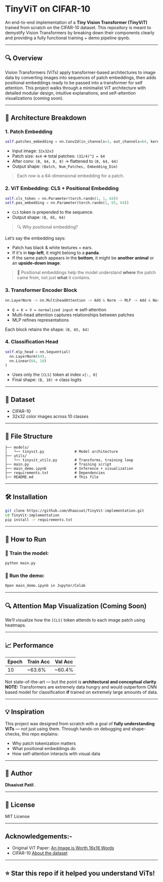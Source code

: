 # TinyViT on CIFAR-10

An end-to-end implementation of a **Tiny Vision Transformer (TinyViT)** trained from scratch on the CIFAR-10 dataset. This repository is meant to demystify Vision Transformers by breaking down their components clearly and providing a fully functional training + demo pipeline ipynb.

---

## 🔍 Overview

Vision Transformers (ViTs) apply transformer-based architectures to image data by converting images into sequences of patch embeddings, then adds positional embeddings ready to be passed into a transformer for self attention. This project walks through a minimalist ViT architecture with detailed modular design, intuitive explanations, and self-attention visualizations (coming soon).

---

## 🧠 Architecture Breakdown

### 1. **Patch Embedding**

```python
self.patches_embedding = nn.Conv2d(in_channels=3, out_channels=64, kernel_size=4, stride=4)
```

- Input image: `32x32x3`
- Patch size: `4x4` => total patches: `(32/4)^2 = 64`
- After conv: `(B, 64, 8, 8)` -> flattened to `(B, 64, 64)`
- Output shape: `(Batch, Num_Patches, Embedding_Dim)`

> Each row is a 64-dimensional embedding for a patch.

### 2. **ViT Embedding: CLS + Positional Embedding**

```python
self.cls_token = nn.Parameter(torch.randn(1, 1, 64))
self.pos_embedding = nn.Parameter(torch.randn(1, 65, 64))
```

- `CLS` token is prepended to the sequence.
- Output shape: `(B, 65, 64)`

> 🔍 Why positional embedding?

Let’s say the embedding says:

- Patch has black & white textures = ears.
- If it's in **top-left**, it might belong to a **panda**.
- If the same patch appears in the **bottom**, it might be **another animal** or an **upside-down image**.

> 🚀 Positional embeddings help the model understand **where** the patch came from, not just **what** it contains.

### 3. **Transformer Encoder Block**

```python
nn.LayerNorm -> nn.MultiheadAttention -> Add & Norm -> MLP -> Add & Norm
```

- `Q = K = V = normalized input` => self-attention
- Multi-head attention captures relationships between patches
- MLP refines representations

Each block retains the shape: `(B, 65, 64)`

### 4. **Classification Head**

```python
self.mlp_head = nn.Sequential(
  nn.LayerNorm(64),
  nn.Linear(64, 10)
)
```

- Uses only the `[CLS]` token at index `x[:, 0]`
- Final shape: `(B, 10)` → class logits

---

## 🧪 Dataset

- CIFAR-10
- 32x32 color images across 10 classes

---

## 🧰 File Structure

```
├── models/
│   └── tinyvit.py              # Model architecture
├── utils/
│   └── tinyvit_utils.py        # Transforms, training loop
├── main.py                     # Training script
├── main_demo.ipynb             # Inference + visualization
├── requirements.txt            # Dependencies
├── README.md                   # This file
```

---

## 🛠️ Installation

```bash
git clone https://github.com/dhaaivat/TinyVit-implementation.git
cd TinyVit-implementation
pip install -r requirements.txt
```

---

## 🚀 How to Run

### 🔧 Train the model:

```bash
python main.py
```

### 🎯 Run the demo:

```bash
Open main_demo.ipynb in Jupyter/Colab
```

---

## 🔍 Attention Map Visualization (Coming Soon)

We’ll visualize how the `[CLS]` token attends to each image patch using heatmaps.

---

## 📈 Performance

| Epoch | Train Acc | Val Acc |
| ----- | --------- | ------- |
| 10    | \~63.6%   | \~60.4% |

Not state-of-the-art — but the point is **architectural and conceptual clarity**.
**NOTE:** Transformers are extremely data hungry and would outperform CNN based model for classification **if** trained on extremely large amounts of data.

---

## 💡 Inspiration

This project was designed from scratch with a goal of **fully understanding ViTs** — not just using them. Through hands-on debugging and shape-checks, this repo explains:

- Why patch tokenization matters
- What positional embeddings do
- How self-attention interacts with visual data

---

## 🧠 Author

**Dhaaivat Patil** .

---

## 📜 License

MIT License

---

## Acknowledgements:-

- Original ViT Paper: [An Image is Worth 16x16 Words](https://arxiv.org/abs/2010.11929)
- CIFAR-10 [About the dataset](https://www.cs.toronto.edu/~kriz/cifar.html)

---

## ⭐️ Star this repo if it helped you understand ViTs!

